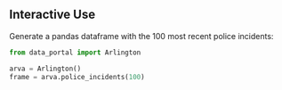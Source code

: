 ## Interactive Use
Generate a pandas dataframe with the 100 most recent police incidents:

```python
from data_portal import Arlington

arva = Arlington()
frame = arva.police_incidents(100)
```
